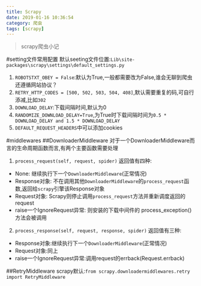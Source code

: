 ```yaml
---
title: Scrapy
date: 2019-01-16 10:36:54
category: 爬虫
tags: [scrapy]
---
```


>scrapy爬虫小记

#setting文件常用配置
默认seeting文件位置:`Lib\site-packages\scrapy\settings\default_settings.py`
1. `ROBOTSTXT_OBEY = False`:默认为True,一般都需要改为False,谁会无聊到爬虫还遵循网站协议？
2. `RETRY_HTTP_CODES = [500, 502, 503, 504, 408]`,默认需要重复的码,可自行添减,比如`302`
3. `DOWNLOAD_DELAY`:下载间隔时间,默认为0
4. `RANDOMIZE_DOWNLOAD_DELAY=True`,为True时下载间隔时间为`0.5 * DOWNLOAD_DELAY and 1.5 * DOWNLOAD_DELAY`
5. `DEFAULT_REQUEST_HEADERS`中可以添加cookies

#middlewares
##DownloaderMiddleware
对于一个DownloaderMiddleware而言的生命周期函数而言,有两个主要函数需要处理
1. `process_request(self, request, spider)`
返回值有四种:
* None: 继续执行下一个`DownloaderMiddleware`(正常情况)
* Response对象: 不在调用其他`DownloaderMiddleware`的`process_request`函数,返回给`scrapy`引擎该Response对象
* Request对象: Scrapy则停止调用`process_request`方法并重新调度返回的request
* raise一个IgnoreRequest异常: 则安装的下载中间件的 process_exception() 方法会被调用
2. `process_response(self, request, response, spider)`
返回值有三种:
* Response对象:继续执行下一个`DownloaderMiddleware`(正常情况)
* Request对象:同上
* raise一个IgnoreRequest异常:调用request的errback(Request.errback)

##RetryMiddleware
scrapy默认:`from scrapy.downloadermiddlewares.retry import RetryMiddleware`